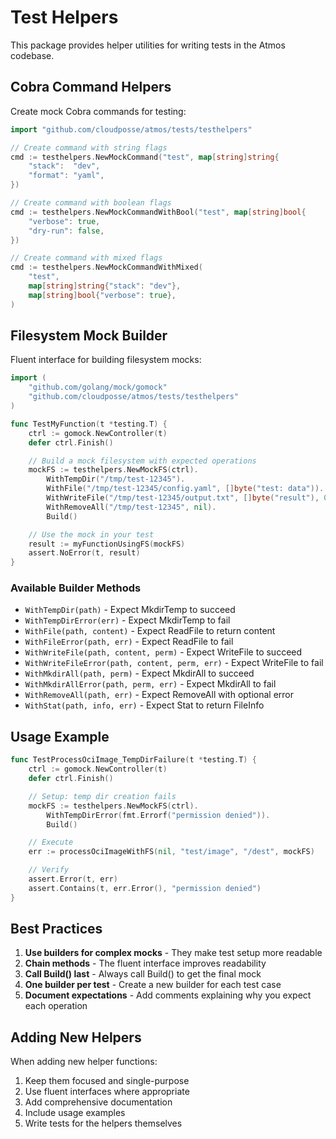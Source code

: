 # Test Helpers

This package provides helper utilities for writing tests in the Atmos codebase.

## Cobra Command Helpers

Create mock Cobra commands for testing:

```go
import "github.com/cloudposse/atmos/tests/testhelpers"

// Create command with string flags
cmd := testhelpers.NewMockCommand("test", map[string]string{
    "stack":  "dev",
    "format": "yaml",
})

// Create command with boolean flags
cmd := testhelpers.NewMockCommandWithBool("test", map[string]bool{
    "verbose": true,
    "dry-run": false,
})

// Create command with mixed flags
cmd := testhelpers.NewMockCommandWithMixed(
    "test",
    map[string]string{"stack": "dev"},
    map[string]bool{"verbose": true},
)
```

## Filesystem Mock Builder

Fluent interface for building filesystem mocks:

```go
import (
    "github.com/golang/mock/gomock"
    "github.com/cloudposse/atmos/tests/testhelpers"
)

func TestMyFunction(t *testing.T) {
    ctrl := gomock.NewController(t)
    defer ctrl.Finish()

    // Build a mock filesystem with expected operations
    mockFS := testhelpers.NewMockFS(ctrl).
        WithTempDir("/tmp/test-12345").
        WithFile("/tmp/test-12345/config.yaml", []byte("test: data")).
        WithWriteFile("/tmp/test-12345/output.txt", []byte("result"), 0644).
        WithRemoveAll("/tmp/test-12345", nil).
        Build()

    // Use the mock in your test
    result := myFunctionUsingFS(mockFS)
    assert.NoError(t, result)
}
```

### Available Builder Methods

- `WithTempDir(path)` - Expect MkdirTemp to succeed
- `WithTempDirError(err)` - Expect MkdirTemp to fail
- `WithFile(path, content)` - Expect ReadFile to return content
- `WithFileError(path, err)` - Expect ReadFile to fail
- `WithWriteFile(path, content, perm)` - Expect WriteFile to succeed
- `WithWriteFileError(path, content, perm, err)` - Expect WriteFile to fail
- `WithMkdirAll(path, perm)` - Expect MkdirAll to succeed
- `WithMkdirAllError(path, perm, err)` - Expect MkdirAll to fail
- `WithRemoveAll(path, err)` - Expect RemoveAll with optional error
- `WithStat(path, info, err)` - Expect Stat to return FileInfo

## Usage Example

```go
func TestProcessOciImage_TempDirFailure(t *testing.T) {
    ctrl := gomock.NewController(t)
    defer ctrl.Finish()

    // Setup: temp dir creation fails
    mockFS := testhelpers.NewMockFS(ctrl).
        WithTempDirError(fmt.Errorf("permission denied")).
        Build()

    // Execute
    err := processOciImageWithFS(nil, "test/image", "/dest", mockFS)

    // Verify
    assert.Error(t, err)
    assert.Contains(t, err.Error(), "permission denied")
}
```

## Best Practices

1. **Use builders for complex mocks** - They make test setup more readable
2. **Chain methods** - The fluent interface improves readability
3. **Call Build() last** - Always call Build() to get the final mock
4. **One builder per test** - Create a new builder for each test case
5. **Document expectations** - Add comments explaining why you expect each operation

## Adding New Helpers

When adding new helper functions:

1. Keep them focused and single-purpose
2. Use fluent interfaces where appropriate
3. Add comprehensive documentation
4. Include usage examples
5. Write tests for the helpers themselves
